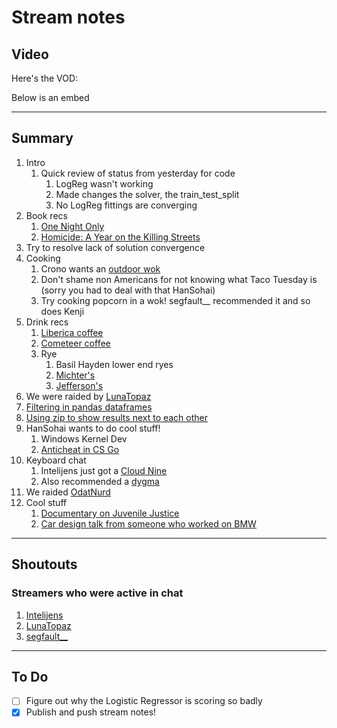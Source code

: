 # Stream notes

## Video

Here's the VOD:

Below is an embed

---

## Summary

1. Intro
   1. Quick review of status from yesterday for code
      1. LogReg wasn't working
      2. Made changes the solver, the train_test_split
      3. No LogReg fittings are converging
2. Book recs
   1. [One Night Only](https://www.amazon.com/One-Night-Only-Conversations-One-Game/dp/1770412972)
   2. [Homicide: A Year on the Killing Streets](https://www.amazon.com/Homicide-Killing-Streets-David-Simon/dp/0805080759)
3. Try to resolve lack of solution convergence
4. Cooking
   1. Crono wants an [outdoor wok](https://www.seriouseats.com/outdoor-wok-burner-review)
   2. Don't shame non Americans for not knowing what Taco Tuesday is (sorry you had to deal with that HanSohai)
   3. Try cooking popcorn in a wok! segfault__ recommended it and so does Kenji
5. Drink recs
   1. [Liberica coffee](https://theprimadonnalife.com/coffee/the-bean/liberica-coffee-the-rarest-type-of-coffee/)
   2. [Cometeer coffee](https://cometeer.com/)
   3. Rye
      1. Basil Hayden lower end ryes
      2. [Michter's](https://michters.com/us1-kentucky-straight-rye/)
      3. [Jefferson's](https://jeffersonsbourbon.com/)
6. We were raided by [LunaTopaz](https://www.twitch.tv/lunatopaz)
7. [Filtering in pandas dataframes](https://towardsdatascience.com/8-ways-to-filter-pandas-dataframes-d34ba585c1b8)
8. [Using zip to show results next to each other](https://favtutor.com/blogs/zip-two-lists-python#:~:text=You%20can%20also%20zip%20two,with%20the%20zip()%20function.)
9. HanSohai wants to do cool stuff!
   1. Windows Kernel Dev
   2. [Anticheat in CS Go](https://github.com/IgaoGuru/Sequoia)
10. Keyboard chat
    1. Intelijens just got a [Cloud Nine](https://cloudnineergo.com/products/cloud-nine-ergotkl-ergonomic-split-mechanical-keyboard)
    2. Also recommended a [dygma](https://dygma.com/pages/raise)
11. We raided [OdatNurd](https://www.twitch.tv/odatnurd)
12. Cool stuff
    1. [Documentary on Juvenile Justice](https://www.youtube.com/watch?v=yq3uVJQN8Gw)
    2. [Car design talk from someone who worked on BMW](https://www.youtube.com/c/FrankStephensondesign/videos)

---

## Shoutouts

### Streamers who were active in chat

1. [Intelijens](https://www.twitch.tv/intelijens)
2. [LunaTopaz](https://www.twitch.tv/LunaTopaz)
3. [segfault__](https://www.twitch.tv/segfault__)

---

## To Do

- [ ] Figure out why the Logistic Regressor is scoring so badly
- [X] Publish and push stream notes!
